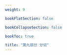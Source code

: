 ```yaml
---
weight: 9

bookFlatSection: false

bookCollapseSection: false

bookToc: true

title: "第九部分 分词"
---
```

